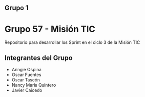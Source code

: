 ## Grupo 1

# Grupo 57 - Misión TIC



Repositorio para desarrollar los Sprint en el ciclo 3 de la Misión TIC 

## Integrantes del Grupo
* Anngie Ospina
* Oscar Fuentes
* Oscar Tascón
* Nancy Maria Quintero
* Javier Caicedo






